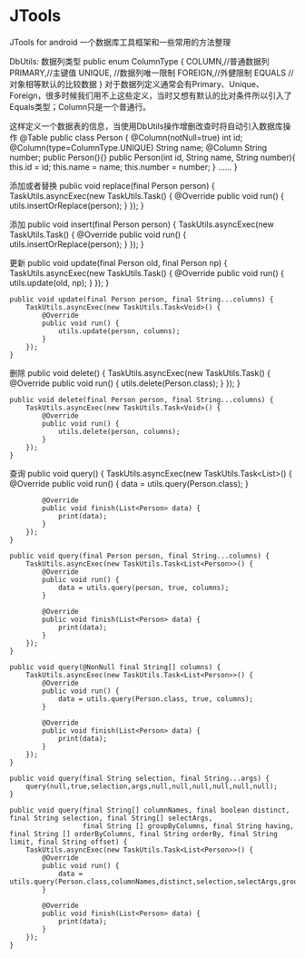# JTools
JTools for android 
一个数据库工具框架和一些常用的方法整理

DbUtils:
数据列类型
	public enum ColumnType {
		COLUMN,//普通数据列
		PRIMARY,//主键值
		UNIQUE, //数据列唯一限制
		FOREIGN,//外健限制
		EQUALS   //对象相等默认的比较数据
	}
对于数据列定义通常会有Primary、Unique、Foreign，很多时候我们用不上这些定义，当时又想有默认的比对条件所以引入了Equals类型；Column只是一个普通行。

这样定义一个数据表的信息，当使用DbUtils操作增删改查时将自动引入数据库操作
	@Table
	public class Person {
		@Column(notNull=true)
		int id;
		@Column(type=ColumnType.UNIQUE)
		String name;
		@Column
		String number;
		public Person(){}
		public Person(int id, String name, String number){
			this.id = id;
			this.name = name;
			this.number = number;
		}
		……
	}

添加或者替换
	public void replace(final Person person) {
		TaskUtils.asyncExec(new TaskUtils.Task<Person>() {
			@Override
			public void run() {
				utils.insertOrReplace(person);
			}
		});
	}

添加
	public void insert(final Person person) {
		TaskUtils.asyncExec(new TaskUtils.Task<Person>() {
			@Override
			public void run() {
				utils.insertOrReplace(person);
			}
		});
	}

更新
	public void update(final Person old, final Person np) {
		TaskUtils.asyncExec(new TaskUtils.Task<Void>() {
			@Override
			public void run() {
				utils.update(old, np);
			}
		});
	}

	public void update(final Person person, final String...columns) {
		TaskUtils.asyncExec(new TaskUtils.Task<Void>() {
			@Override
			public void run() {
				utils.update(person, columns);
			}
		});
	}
	
删除
	public void delete() {
		TaskUtils.asyncExec(new TaskUtils.Task<Void>() {
			@Override
			public void run() {
				utils.delete(Person.class);
			}
		});
	}

	public void delete(final Person person, final String...columns) {
		TaskUtils.asyncExec(new TaskUtils.Task<Void>() {
			@Override
			public void run() {
				utils.delete(person, columns);
			}
		});
	}

查询
	public void query() {
		TaskUtils.asyncExec(new TaskUtils.Task<List<Person>>() {
			@Override
			public void run() {
				data = utils.query(Person.class);
			}

			@Override
			public void finish(List<Person> data) {
				print(data);
			}
		});
	}

	public void query(final Person person, final String...columns) {
		TaskUtils.asyncExec(new TaskUtils.Task<List<Person>>() {
			@Override
			public void run() {
				data = utils.query(person, true, columns);
			}

			@Override
			public void finish(List<Person> data) {
				print(data);
			}
		});
	}

	public void query(@NonNull final String[] columns) {
		TaskUtils.asyncExec(new TaskUtils.Task<List<Person>>() {
			@Override
			public void run() {
				data = utils.query(Person.class, true, columns);
			}

			@Override
			public void finish(List<Person> data) {
				print(data);
			}
		});
	}

	public void query(final String selection, final String...args) {
		query(null,true,selection,args,null,null,null,null,null,null);
	}

	public void query(final String[] columnNames, final boolean distinct, final String selection, final String[] selectArgs,
					  final String [] groupByColumns, final String having, final String [] orderByColumns, final String orderBy, final String limit, final String offset) {
		TaskUtils.asyncExec(new TaskUtils.Task<List<Person>>() {
			@Override
			public void run() {
				data = utils.query(Person.class,columnNames,distinct,selection,selectArgs,groupByColumns,having,orderByColumns,orderBy,limit,offset);
			}

			@Override
			public void finish(List<Person> data) {
				print(data);
			}
		});
	}
